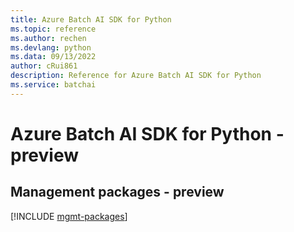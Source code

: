 ```yaml
---
title: Azure Batch AI SDK for Python
ms.topic: reference
ms.author: rechen
ms.devlang: python
ms.data: 09/13/2022
author: cRui861
description: Reference for Azure Batch AI SDK for Python
ms.service: batchai
---
```

# Azure Batch AI SDK for Python - preview

## Management packages - preview
[!INCLUDE [mgmt-packages](batch-ai-mgmt-index.md)]